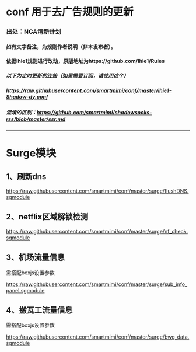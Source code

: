 # conf 用于去广告规则的更新
### 出处：NGA清新计划 
#### 如有文字备注，为规则作者说明（非本发布者）。
#### 依据lhie1规则进行改动，原版地址为https://github.com/lhie1/Rules
##### 以下为定时更新的连接（如果需要订阅，请使用这个）
##### https://raw.githubusercontent.com/smartmimi/conf/master/lhie1-Shadow-dy.conf
##### 混淆的区别：https://github.com/smartmimi/shadowsocks-rss/blob/master/ssr.md
------------------------------------------------------------------------------------------------------------------------------------------
# Surge模块
## 1、刷新dns

https://raw.githubusercontent.com/smartmimi/conf/master/surge/flushDNS.sgmodule

## 2、netflix区域解锁检测

https://raw.githubusercontent.com/smartmimi/conf/master/surge/nf_check.sgmodule

## 3、机场流量信息

需搭配boxjs设置参数

https://raw.githubusercontent.com/smartmimi/conf/master/surge/sub_info_panel.sgmodule

## 4、搬瓦工流量信息

需搭配boxjs设置参数

https://raw.githubusercontent.com/smartmimi/conf/master/surge/bwg_data.sgmodule
